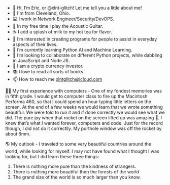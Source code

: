- 👋 Hi, I’m Eric, or @xlnt-glitch! Let me tell you a little about me!
- 📍 I'm from Cleveland, Ohio.
- 💻 I work in Network Engineer/Security/DevOPS.
- 🎸 In my free time i play the Acoustic Guitar.
- ☕️ I add a splash of milk to my hot tea for flavor. 
- 👀 I’m interested in creating programs for people to assist in everyday aspects of their lives.
- 🌱 I’m currently learning Python AI and Machine Learning.
- 💞️ I’m looking to collaborate on different Python projects, while dabbling in JavaScript and Node.JS.
- 🔐 I am a crypto currency investor.
- 📚 I love to read all sorts of books.
- 📫 How to reach me xlntglitch@icloud.com

👨‍💻 My first experience with computers - One of my fondest memories was in fifth grade. I would get to computer class to fire up the Macintosh Performa 460, so that I could spend an hour typing little letters on the screen. At the end of a few weeks we would learn that we wrote something beautiful. We were told to run it and if done correctly we would see what we did. The pure joy when that rocket on the screen lifted up was amazing 🚀. I knew that’s what I wanted forever, computers and code. Just for the record though, I did not do it correctlly. My porthole window was off the rocket by about 6mm. 


🌎 My outlook - I traveled to some very beautiful countries around the world, while looking for myself. I may not have found what I thought I was looking for, but I did learn these three things: 
  1. There is nothing more pure than the kindness of strangers. 
  2. There is nothing more beautiful then the forests of the world 
  3. The grand size of the world is so much larger than you know.


<!---
encrypted-duck/encrypted-duck is a ✨ special ✨ repository because its `README.md` (this file) appears on your GitHub profile.
You can click the Preview link to take a look at your changes.
--->
